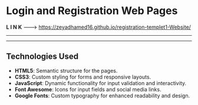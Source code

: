 # Login and Registration Web Pages

**L I N K** ---> https://zeyadhamed16.github.io/registration-templet1-Website/

---
---

## Technologies Used
- **HTML5**: Semantic structure for the pages.
- **CSS3**: Custom styling for forms and responsive layouts.
- **JavaScript**: Dynamic functionality for input validation and interactivity.
- **Font Awesome**: Icons for input fields and social media links.
- **Google Fonts**: Custom typography for enhanced readability and design.

